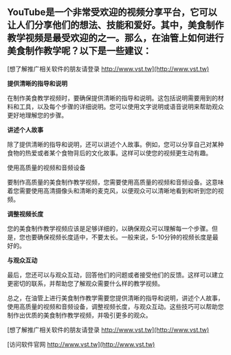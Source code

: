 ## **YouTube是一个非常受欢迎的视频分享平台，它可以让人们分享他们的想法、技能和爱好。其中，美食制作教学视频是最受欢迎的之一。那么，在油管上如何进行美食制作教学呢？以下是一些建议：**

[想了解推广相关软件的朋友请登录 http://www.vst.tw](http://www.vst.tw)

**提供清晰的指导和说明**

在制作美食教学视频时，要确保提供清晰的指导和说明。这包括说明需要用到的材料和工具，以及每个步骤的详细说明。您可以使用文字说明或语音说明来帮助观众更好地理解您的步骤。

**讲述个人故事**

除了提供清晰的指导和说明，还可以讲述个人故事。例如，您可以分享自己对某种食物的热爱或者某个食物背后的文化故事。这样可以使您的视频更生动有趣。

使用高质量的视频和音频设备

要制作高质量的美食制作教学视频，您需要使用高质量的视频和音频设备。这意味着您需要使用高清摄像头和清晰的麦克风，以便观众可以清晰地看到和听到您的视频。

**调整视频长度**

您的美食制作教学视频应该是足够详细的，以确保观众可以理解每一个步骤。但是，您也要确保视频长度适中，不要太长。一般来说，5-10分钟的视频长度是最好的。

**与观众互动**

最后，您还可以与观众互动，回答他们的问题或者接受他们的反馈。这样可以建立更密切的联系，并帮助您了解观众需要什么样的教学视频。

总之，在油管上进行美食制作教学需要您提供清晰的指导和说明，讲述个人故事，使用高质量的视频和音频设备，调整视频长度，与观众互动。这些技巧可以帮助您制作出优质的美食制作教学视频，并吸引更多的观众。

[想了解推广相关软件的朋友请登录 http://www.vst.tw](http://www.vst.tw)


[访问软件官网 http://www.vst.tw](http://www.vst.tw)
